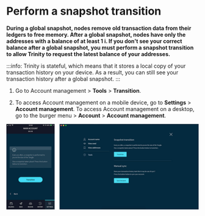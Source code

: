 # Perform a snapshot transition

**During a global snapshot, nodes remove old transaction data from their ledgers to free memory. After a global snapshot, nodes have only the addresses with a balance of at least 1 i. If you don't see your correct balance after a global snapshot, you must perform a snapshot transition to allow Trinity to request the latest balance of your addresses.**

:::info:
Trinity is stateful, which means that it stores a local copy of your transaction history on your device. As a result, you can still see your transaction history after a global snapshot.
:::

1. Go to Account management > **Tools** > **Transition**.

2. To access Account management on a mobile device, go to **Settings** > **Account management**. To access Account management on a desktop, go to the burger menu >  **Account** > **Account management**.

![photo of snapshot transition](../images/transition.jpg)
